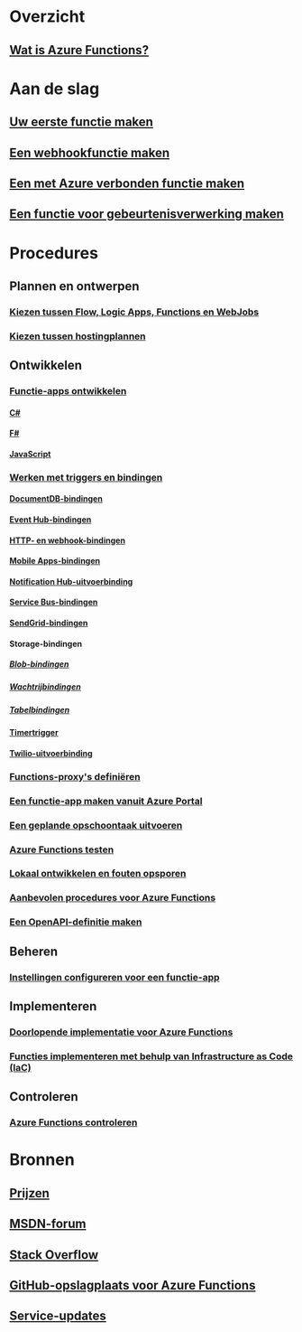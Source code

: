 # Overzicht
## [Wat is Azure Functions?](functions-overview.md)
# Aan de slag
## [Uw eerste functie maken](functions-create-first-azure-function.md)
## [Een webhookfunctie maken](functions-create-a-web-hook-or-api-function.md)
## [Een met Azure verbonden functie maken](functions-create-an-azure-connected-function.md)
## [Een functie voor gebeurtenisverwerking maken](functions-create-an-event-processing-function.md)
# Procedures
## Plannen en ontwerpen
### [Kiezen tussen Flow, Logic Apps, Functions en WebJobs](functions-compare-logic-apps-ms-flow-webjobs.md)
### [Kiezen tussen hostingplannen](functions-scale.md)

## Ontwikkelen
### [Functie-apps ontwikkelen](functions-reference.md)
#### [C#](functions-reference-csharp.md)
#### [F#](functions-reference-fsharp.md)
#### [JavaScript](functions-reference-node.md)
### [Werken met triggers en bindingen](functions-triggers-bindings.md)
#### [DocumentDB-bindingen](functions-bindings-documentdb.md)
#### [Event Hub-bindingen](functions-bindings-event-hubs.md)
#### [HTTP- en webhook-bindingen](functions-bindings-http-webhook.md)
#### [Mobile Apps-bindingen](functions-bindings-mobile-apps.md)
#### [Notification Hub-uitvoerbinding](functions-bindings-notification-hubs.md)
#### [Service Bus-bindingen](functions-bindings-service-bus.md)
#### [SendGrid-bindingen](functions-bindings-sendgrid.md)
#### Storage-bindingen
##### [Blob-bindingen](functions-bindings-storage-blob.md)
##### [Wachtrijbindingen](functions-bindings-storage-queue.md)
##### [Tabelbindingen](functions-bindings-storage-table.md)
#### [Timertrigger](functions-bindings-timer.md)
#### [Twilio-uitvoerbinding](functions-bindings-twilio.md)
### [Functions-proxy's definiëren](functions-proxies.md)
### [Een functie-app maken vanuit Azure Portal](functions-create-function-app-portal.md) 
### [Een geplande opschoontaak uitvoeren](functions-scenario-database-table-cleanup.md)
### [Azure Functions testen](functions-test-a-function.md)
### [Lokaal ontwikkelen en fouten opsporen](functions-run-local.md)
### [Aanbevolen procedures voor Azure Functions](functions-best-practices.md)
### [Een OpenAPI-definitie maken](functions-api-definition-getting-started.md)

## Beheren
### [Instellingen configureren voor een functie-app](functions-how-to-use-azure-function-app-settings.md)

## Implementeren
### [Doorlopende implementatie voor Azure Functions](functions-continuous-deployment.md)
### [Functies implementeren met behulp van Infrastructure as Code (IaC)](functions-infrastructure-as-code.md)

## Controleren
### [Azure Functions controleren](functions-monitoring.md)

# Bronnen
## [Prijzen](https://azure.microsoft.com/pricing/details/functions/)  
## [MSDN-forum](https://social.msdn.microsoft.com/Forums/en-US/home?forum=AzureFunctions)
## [Stack Overflow](http://stackoverflow.com/questions/tagged/azure-functions)
## [GitHub-opslagplaats voor Azure Functions](https://github.com/Azure/Azure-Functions/) 
## [Service-updates](https://azure.microsoft.com/en-us/updates/?product=functions&updatetype=&platform=)
